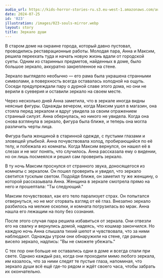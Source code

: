 ```yaml
---
audio_url: https://kids-horror-stories-ru.s3.eu-west-1.amazonaws.com/audio/023-souls-mirror.mp3
date: 2024-07-25
id: '023'
illustration: /images/023-souls-mirror.webp
layout: story
title: Зеркало души
---
```


В старом доме на окраине города, который давно пустовал, проводились реставрационные работы. Молодая пара, Анна и Максим, решила переехать туда и начать новую жизнь вдали от городской суеты. Одним из старинных предметов, найденных в доме, было большое зеркало, аккуратно закрепленное на стене.

Зеркало выглядело необычно — его рама была украшена странными символами, а поверхность всегда оставалась холодной на ощупь. Соседи предупреждали пару о дурной славе этого дома, но они не верили в суеверия и оставили зеркало на своем месте.

Через несколько дней Анна заметила, что в зеркале иногда видны неясные фигуры. Однажды вечером, когда Максим ушел в магазин, она стояла перед зеркалом и вдруг увидела за своим отражением странный силуэт. Анна обернулась, но никого не увидела. Когда она снова взглянула в зеркало, фигура была ближе, и теперь она могла различить черты лица.

Фигура была женщиной в старинной одежде, с пустыми глазами и зловещей улыбкой. Анна почувствовала холод, пробирающийся по её телу, и побежала из комнаты. Когда Максим вернулся, он нашел её в слезах и не мог понять, что случилось. Анна рассказала ему о видении, но он лишь посмеялся и решил сам проверить зеркало.

В ту ночь Максим проснулся от странного звука, доносящегося из комнаты с зеркалом. Он пошел проверить и увидел, что зеркало светится тусклым светом. Подойдя ближе, он заметил ту же женщину, о которой рассказывала Анна. Женщина в зеркале смотрела прямо на него и прошептала: "Ты следующий."

Максим почувствовал, как его тело парализует страх. Он попытался отвернуться, но не мог оторвать взгляд от её глаз. Внезапно зеркало разбилось на мелкие осколки, и комната погрузилась во мрак. Анна нашла его лежащим на полу без сознания.

После этого случая пара решила избавиться от зеркала. Они отвезли его на свалку и вернулись домой, надеясь, что кошмар закончился. Но каждую ночь Анна слышала тихий шепот и чувствовала, что за ними наблюдают. Однажды утром они обнаружили на стене, где раньше висело зеркало, надпись: "Вы не сможете убежать."

С тех пор они больше не оставались одни в доме и всегда спали при свете. Однако каждый раз, когда они проходили мимо любого зеркала, им казалось, что за ними следят те пустые глаза, напоминая, что зеркало души всё ещё где-то рядом и ждёт своего часа, чтобы забрать их окончательно.